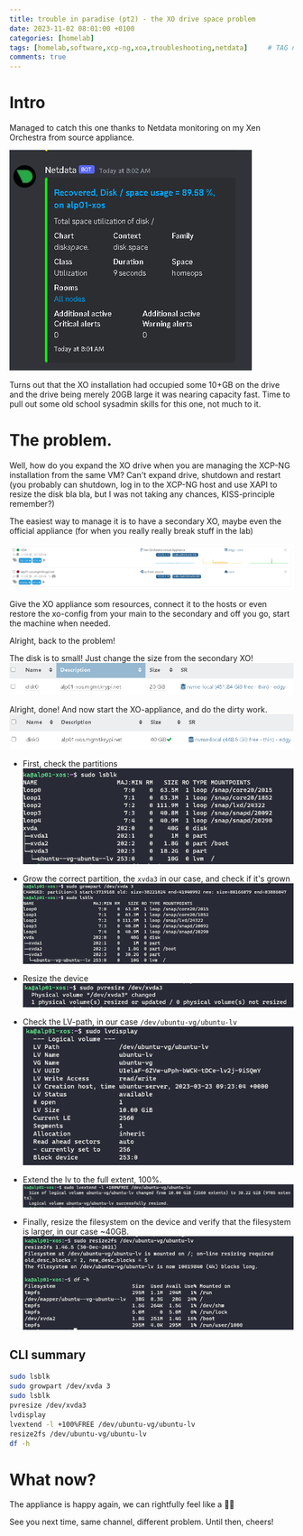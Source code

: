 ```yaml
---
title: trouble in paradise (pt2) - the XO drive space problem
date: 2023-11-02 08:01:00 +0100
categories: [homelab]
tags: [homelab,software,xcp-ng,xoa,troubleshooting,netdata]     # TAG names should always be lowercase
comments: true
---
```


# Intro

Managed to catch this one thanks to Netdata monitoring on my Xen Orchestra from source appliance.

![image tooltip here](/assets/images/2023-11-02-trouble-in-paradise-pt1/disk_alert.PNG)

Turns out that the XO installation had occupied some 10+GB on the drive and the drive being merely 20GB large it was nearing capacity fast.
Time to pull out some old school sysadmin skills for this one, not much to it.

# The problem.

Well, how do you expand the XO drive when you are managing the XCP-NG installation from the same VM? Can't expand drive, shutdown and restart (you probably can shutdown, log in to the XCP-NG host and use XAPI to resize the disk bla bla, but I was not taking any chances, KISS-principle remember?)

The easiest way to manage it is to have a secondary XO, maybe even the official appliance (for when you really really break stuff in the lab) 

![image tooltip here](/assets/images/2023-11-02-trouble-in-paradise-pt1/dual_xo.PNG)

Give the XO appliance som resources, connect it to the hosts or even restore the xo-config from your main to the secondary and off you go, start the machine when needed.

Alright, back to the problem!

The disk is to small! Just change the size from the secondary XO!
![image tooltip here](/assets/images/2023-11-02-trouble-in-paradise-pt1/disk_before.PNG)

Alright, done! And now start the XO-appliance, and do the dirty work.
![image tooltip here](/assets/images/2023-11-02-trouble-in-paradise-pt1/disk_after.PNG)

* First, check the partitions
![image tooltip here](/assets/images/2023-11-02-trouble-in-paradise-pt1/disk_1.PNG)

* Grow the correct partition, the ```xvda3``` in our case, and check if it's grown
![image tooltip here](/assets/images/2023-11-02-trouble-in-paradise-pt1/disk_2.PNG)

* Resize the device
![image tooltip here](/assets/images/2023-11-02-trouble-in-paradise-pt1/disk_3.PNG)

* Check the LV-path, in our case ```/dev/ubuntu-vg/ubuntu-lv```
![image tooltip here](/assets/images/2023-11-02-trouble-in-paradise-pt1/disk_4.PNG)

* Extend the lv to the full extent, 100%.
![image tooltip here](/assets/images/2023-11-02-trouble-in-paradise-pt1/disk_5.PNG)

* Finally, resize the filesystem on the device and verify that the filesystem is larger, in our case ~40GB.
![image tooltip here](/assets/images/2023-11-02-trouble-in-paradise-pt1/disk_6.PNG)


## CLI summary

```bash
sudo lsblk
sudo growpart /dev/xvda 3
sudo lsblk
pvresize /dev/xvda3
lvdisplay
lvextend -l +100%FREE /dev/ubuntu-vg/ubuntu-lv
resize2fs /dev/ubuntu-vg/ubuntu-lv
df -h
```

# What now?

The appliance is happy again, we can rightfully feel like a 🐱‍👤

See you next time, same channel, different problem. Until then, cheers!